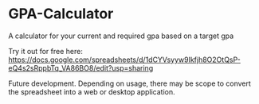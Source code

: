 # GPA-Calculator
A calculator for your current and required gpa based on a target gpa

Try it out for free here:
https://docs.google.com/spreadsheets/d/1dCYVsyyw9Ikfjh8O2OtQsP-eQ4s2sRppbTq_VA86BO8/edit?usp=sharing

Future development.
Depending on usage, there may be scope to convert the spreadsheet into a web or desktop application.
